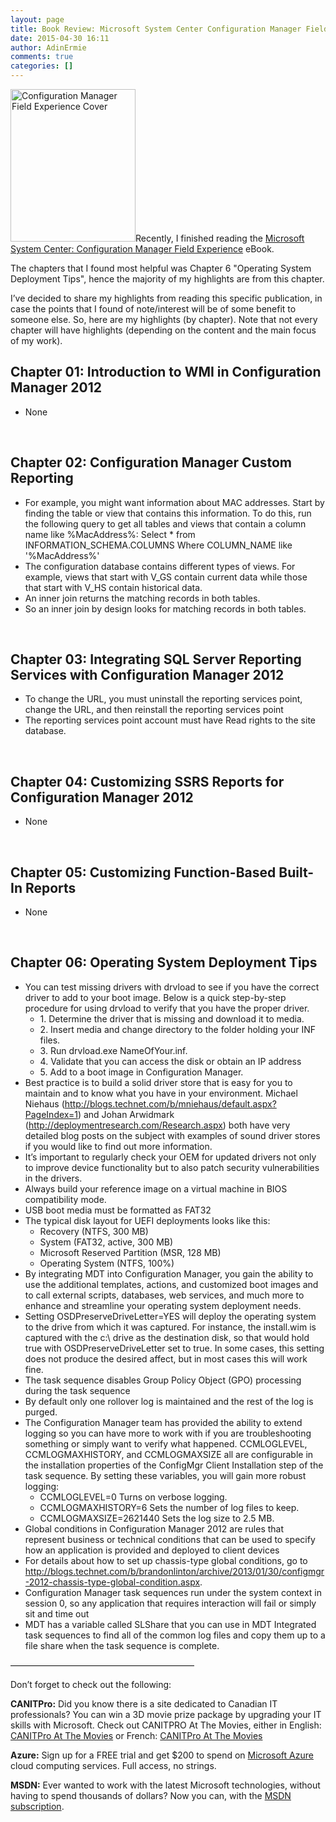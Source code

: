 ```yaml
---
layout: page
title: Book Review: Microsoft System Center Configuration Manager Field Experience
date: 2015-04-30 16:11
author: AdinErmie
comments: true
categories: []
---
```

<a href="/wp-content/uploads/2015/04/Configuration-Manager-Field-Experience-Cover.jpg"><img class="alignleft size-full wp-image-10011" src="/wp-content/uploads/2015/04/Configuration-Manager-Field-Experience-Cover.jpg" alt="Configuration Manager Field Experience Cover" width="200" height="244" /></a>Recently, I finished reading the <a href="http://blogs.msdn.com/b/microsoft_press/archive/2013/10/03/free-ebook-2-in-this-series-microsoft-system-center-configuration-manager-field-experience.aspx" target="_blank">Microsoft System Center: Configuration Manager Field Experience</a> eBook.

The chapters that I found most helpful was Chapter 6 "Operating System Deployment Tips", hence the majority of my highlights are from this chapter.

I’ve decided to share my highlights from reading this specific publication, in case the points that I found of note/interest will be of some benefit to someone else. So, here are my highlights (by chapter). Note that not every chapter will have highlights (depending on the content and the main focus of my work).
<h2>Chapter 01: Introduction to WMI in Configuration Manager 2012</h2>
<ul>
	<li>None</li>
</ul>
&nbsp;
<h2>Chapter 02: Configuration Manager Custom Reporting</h2>
<ul>
	<li>For example, you might want information about MAC addresses. Start by finding the table or view that contains this information. To do this, run the following query to get all tables and views that contain a column name like %MacAddress%: Select * from INFORMATION_SCHEMA.COLUMNS Where COLUMN_NAME like '%MacAddress%'</li>
	<li>The configuration database contains different types of views. For example, views that start with V_GS contain current data while those that start with V_HS contain historical data.</li>
	<li>An inner join returns the matching records in both tables.</li>
	<li>So an inner join by design looks for matching records in both tables.</li>
</ul>
&nbsp;
<h2>Chapter 03: Integrating SQL Server Reporting Services with Configuration Manager 2012</h2>
<ul>
	<li>To change the URL, you must uninstall the reporting services point, change the URL, and then reinstall the reporting services point</li>
	<li>The reporting services point account must have Read rights to the site database.</li>
</ul>
&nbsp;
<h2>Chapter 04: Customizing SSRS Reports for Configuration Manager 2012</h2>
<ul>
	<li>None</li>
</ul>
&nbsp;
<h2>Chapter 05: Customizing Function-Based Built-In Reports</h2>
<ul>
	<li>None</li>
</ul>
&nbsp;
<h2>Chapter 06: Operating System Deployment Tips</h2>
<ul>
	<li>You can test missing drivers with drvload to see if you have the correct driver to add to your boot image. Below is a quick step-by-step procedure for using drvload to verify that you have the proper driver.
<ul>
	<li>1. Determine the driver that is missing and download it to media.</li>
	<li>2. Insert media and change directory to the folder holding your INF files.</li>
	<li>3. Run drvload.exe NameOfYour.inf.</li>
	<li>4. Validate that you can access the disk or obtain an IP address</li>
	<li>5. Add to a boot image in Configuration Manager.</li>
</ul>
</li>
	<li>Best practice is to build a solid driver store that is easy for you to maintain and to know what you have in your environment. Michael Niehaus (<a href="http://blogs.technet.com/b/mniehaus/default.aspx?PageIndex=1" target="_blank">http://blogs.technet.com/b/mniehaus/default.aspx?PageIndex=1</a>) and Johan Arwidmark (<a href="http://deploymentresearch.com/Research.aspx" target="_blank">http://deploymentresearch.com/Research.aspx</a>) both have very detailed blog posts on the subject with examples of sound driver stores if you would like to find out more information.</li>
	<li>It’s important to regularly check your OEM for updated drivers not only to improve device functionality but to also patch security vulnerabilities in the drivers.</li>
	<li>Always build your reference image on a virtual machine in BIOS compatibility mode.</li>
	<li>USB boot media must be formatted as FAT32</li>
	<li>The typical disk layout for UEFI deployments looks like this:
<ul>
	<li>Recovery (NTFS, 300 MB)</li>
	<li>System (FAT32, active, 300 MB)</li>
	<li>Microsoft Reserved Partition (MSR, 128 MB)</li>
	<li>Operating System (NTFS, 100%)</li>
</ul>
</li>
	<li>By integrating MDT into Configuration Manager, you gain the ability to use the additional templates, actions, and customized boot images and to call external scripts, databases, web services, and much more to enhance and streamline your operating system deployment needs.</li>
	<li>Setting OSDPreserveDriveLetter=YES will deploy the operating system to the drive from which it was captured. For instance, the install.wim is captured with the c:\ drive as the destination disk, so that would hold true with OSDPreserveDriveLetter set to true. In some cases, this setting does not produce the desired affect, but in most cases this will work fine.</li>
	<li>The task sequence disables Group Policy Object (GPO) processing during the task sequence</li>
	<li>By default only one rollover log is maintained and the rest of the log is purged.</li>
	<li>The Configuration Manager team has provided the ability to extend logging so you can have more to work with if you are troubleshooting something or simply want to verify what happened. CCMLOGLEVEL, CCMLOGMAXHISTORY, and CCMLOGMAXSIZE all are configurable in the installation properties of the ConfigMgr Client Installation step of the task sequence. By setting these variables, you will gain more robust logging:
<ul>
	<li>CCMLOGLEVEL=0 Turns on verbose logging.</li>
	<li>CCMLOGMAXHISTORY=6 Sets the number of log files to keep.</li>
	<li>CCMLOGMAXSIZE=2621440 Sets the log size to 2.5 MB.</li>
</ul>
</li>
	<li>Global conditions in Configuration Manager 2012 are rules that represent business or technical conditions that can be used to specify how an application is provided and deployed to client devices</li>
	<li>For details about how to set up chassis-type global conditions, go to <a href="http://blogs.technet.com/b/brandonlinton/archive/2013/01/30/configmgr-2012-chassis-type-global-condition.aspx" target="_blank">http://blogs.technet.com/b/brandonlinton/archive/2013/01/30/configmgr-2012-chassis-type-global-condition.aspx</a>.</li>
	<li>Configuration Manager task sequences run under the system context in session 0, so any application that requires interaction will fail or simply sit and time out</li>
	<li>MDT has a variable called SLShare that you can use in MDT Integrated task sequences to find all of the common log files and copy them up to a file share when the task sequence is complete.</li>
</ul>
—————————————————————

Don’t forget to check out the following:

<span id="control_gen_2" class="commentary"><strong>CANITPro:</strong> Did you know there is a site dedicated to Canadian IT professionals? You can win a 3D movie prize package by upgrading your IT skills with Microsoft. Check out CANITPRO At The Movies, either in English: <a href="http://www.microsoft.com/click/services/Redirect2.ashx?CR_CC=200600830" target="_blank">CANITPro At The Movies</a></span><span id="control_gen_3" class="commentary"> or French: <a href="http://www.microsoft.com/click/services/Redirect2.ashx?CR_CC=200600850" target="_blank">CANITPro At The Movies</a></span>

<strong>Azure:</strong> Sign up for a FREE trial and get $200 to spend on <a href="http://www.microsoft.com/click/services/Redirect2.ashx?CR_CC=200597585" target="_blank">Microsoft Azure</a> cloud computing services. Full access, no strings.

<span id="control_gen_5" class="commentary"><strong>MSDN:</strong> Ever wanted to work with the latest Microsoft technologies, without having to spend thousands of dollars? Now you can, with the <a href="http://www.microsoft.com/click/services/Redirect2.ashx?CR_CC=200597617" target="_blank">MSDN subscription</a>. </span>
